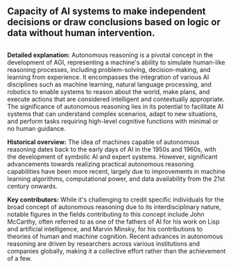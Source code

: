 ## Capacity of AI systems to make independent decisions or draw conclusions based on logic or data without human intervention.
##

**Detailed explanation:** Autonomous reasoning is a pivotal concept in the development of AGI, representing a machine's ability to simulate human-like reasoning processes, including problem-solving, decision-making, and learning from experience. It encompasses the integration of various AI disciplines such as machine learning, natural language processing, and robotics to enable systems to reason about the world, make plans, and execute actions that are considered intelligent and contextually appropriate. The significance of autonomous reasoning lies in its potential to facilitate AI systems that can understand complex scenarios, adapt to new situations, and perform tasks requiring high-level cognitive functions with minimal or no human guidance.

**Historical overview:** The idea of machines capable of autonomous reasoning dates back to the early days of AI in the 1950s and 1960s, with the development of symbolic AI and expert systems. However, significant advancements towards realizing practical autonomous reasoning capabilities have been more recent, largely due to improvements in machine learning algorithms, computational power, and data availability from the 21st century onwards.

**Key contributors:** While it's challenging to credit specific individuals for the broad concept of autonomous reasoning due to its interdisciplinary nature, notable figures in the fields contributing to this concept include John McCarthy, often referred to as one of the fathers of AI for his work on Lisp and artificial intelligence, and Marvin Minsky, for his contributions to theories of human and machine cognition. Recent advances in autonomous reasoning are driven by researchers across various institutions and companies globally, making it a collective effort rather than the achievement of a few.